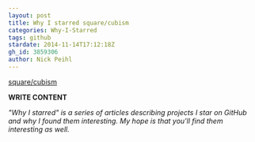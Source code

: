 ```yaml
---
layout: post
title: Why I starred square/cubism
categories: Why-I-Starred
tags: github
stardate: 2014-11-14T17:12:18Z
gh_id: 3859306
author: Nick Peihl
---
```


[square/cubism](star.repo.html_url)

**WRITE CONTENT**

*"Why I starred" is a series of articles describing projects I star on GitHub and why I found them interesting. My hope is that you'll find them interesting as well.*

